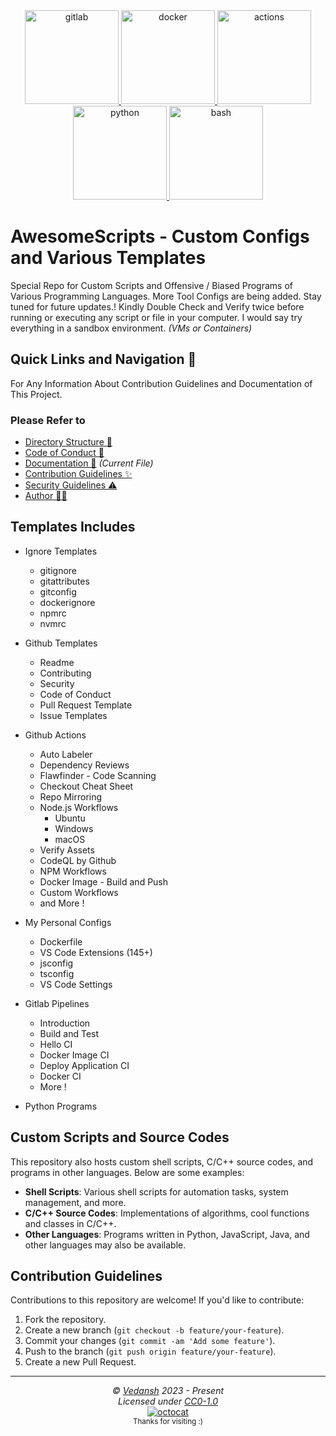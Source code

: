 <div align="center">
  <a href="https://about.gitlab.com/" target="_blank" rel="noreferrer">
    <img src="https://cdn.jsdelivr.net/gh/offensive-vk/Icons@master/gitlab/gitlab-original.svg" alt="gitlab" width="150" height="150" /> 
  </a>
  <a href="https://docker.com/" target="_blank" rel="noreferrer">
    <img src="https://cdn.jsdelivr.net/gh/offensive-vk/Icons@master/docker/docker-original.svg" alt="docker" width="150" height="150" /> 
  </a>
  <a href="https://github.com/features/actions" target="_blank" rel="noreferrer">
    <img src="https://cdn.jsdelivr.net/gh/offensive-vk/Icons@master/githubactions/githubactions-original.svg" alt="actions" width="150" height="150" />
  </a>
  <a href="https://www.python.org" target="_blank" rel="noreferrer">
    <img src="https://cdn.jsdelivr.net/gh/offensive-vk/Icons@master/python/python-original.svg" alt="python" width="150" height="150" /> 
  </a>
  <a href="https://www.gnu.org/software/bash/" target="_blank" rel="noreferrer">
    <img src="https://cdn.jsdelivr.net/gh/offensive-vk/Icons@master/bash/bash-original.svg" alt="bash" width="150" height="150" /> 
  </a>
</div>
    
# AwesomeScripts - Custom Configs and Various Templates

Special Repo for Custom Scripts and Offensive / Biased Programs of Various Programming Languages.
More Tool Configs are being added. Stay tuned for future updates.!
Kindly Double Check and Verify twice before running or executing any script or file in your computer.
I would say try everything in a sandbox environment. *(VMs or Containers)*

## Quick Links and Navigation 🧭

For Any Information About Contribution Guidelines and Documentation of This Project.

### Please Refer to

- [Directory Structure 🧭](https://github.com/offensive-vk/AwesomeScripts/blob/master/navigation.md)
- [Code of Conduct 🤗](https://github.com/offensive-vk/AwesomeScripts/blob/master/code_of_conduct.md)
- [Documentation 📖](https://github.com/offensive-vk/AwesomeScripts/blob/master/readme.md) *(Current File)*
- [Contribution Guidelines ✨](https://github.com/offensive-vk/AwesomeScripts/blob/master/contributing.md)
- [Security Guidelines ⚠️](https://github.com/offensive-vk/AwesomeScripts/blob/master/security.md)
- [Author 🧑‍💻](https://github.com/offensive-vk/)

## Templates Includes

- Ignore Templates
  - gitignore
  - gitattributes
  - gitconfig
  - dockerignore
  - npmrc
  - nvmrc

- Github Templates
  - Readme
  - Contributing
  - Security
  - Code of Conduct
  - Pull Request Template
  - Issue Templates

- Github Actions
  - Auto Labeler
  - Dependency Reviews
  - Flawfinder - Code Scanning
  - Checkout Cheat Sheet
  - Repo Mirroring
  - Node.js Workflows
    - Ubuntu
    - Windows
    - macOS
  - Verify Assets
  - CodeQL by Github
  - NPM Workflows
  - Docker Image - Build and Push
  - Custom Workflows
  - and More !

- My Personal Configs
  - Dockerfile
  - VS Code Extensions (145+)
  - jsconfig
  - tsconfig
  - VS Code Settings

- Gitlab Pipelines
  - Introduction
  - Build and Test
  - Hello CI
  - Docker Image CI
  - Deploy Application CI
  - Docker CI
  - More !

- Python Programs

## Custom Scripts and Source Codes

This repository also hosts custom shell scripts, C/C++ source codes, and programs in other languages. Below are some examples:

- **Shell Scripts**: Various shell scripts for automation tasks, system management, and more.
- **C/C++ Source Codes**: Implementations of algorithms, cool functions and classes in C/C++.
- **Other Languages**: Programs written in Python, JavaScript, Java, and other languages may also be available.

## Contribution Guidelines

Contributions to this repository are welcome! If you'd like to contribute:

1. Fork the repository.
2. Create a new branch (`git checkout -b feature/your-feature`).
3. Commit your changes (`git commit -am 'Add some feature'`).
4. Push to the branch (`git push origin feature/your-feature`).
5. Create a new Pull Request.

---

<p align="center">
  <i>&copy; <a href="https://github.com/offensive-vk/">Vedansh</a> 2023 - Present</i><br>
  <i>Licensed under <a href="https://github.com/offensive-vk/AwesomeScripts#CC0-1.0-1-ov-file">CC0-1.0</a></i><br>
  <a href="https://github.com/TheHamsterBot"><img src="https://i.ibb.co/4KtpYxb/octocat-clean-mini.png" alt="octocat" /></a><br>
  <sup>Thanks for visiting :)</sup>
</p>
